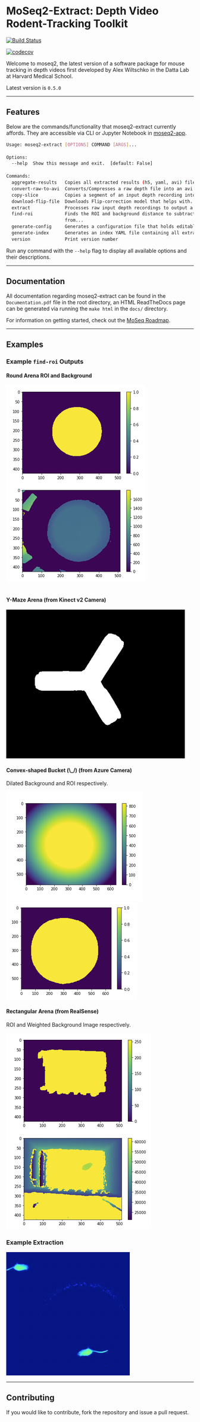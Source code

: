# MoSeq2-Extract: Depth Video Rodent-Tracking Toolkit
 
[![Build Status](https://travis-ci.com/dattalab/moseq2-extract.svg?token=gvoikVySDHEmvHT7Dbed&branch=test-suite)](https://travis-ci.com/dattalab/moseq2-extract)
  
[![codecov](https://codecov.io/gh/dattalab/moseq2-extract/branch/test-suite/graph/badge.svg?token=ICPjpMMwYZ)](https://codecov.io/gh/dattalab/moseq2-extract)

Welcome to moseq2, the latest version of a software package for mouse tracking in depth videos first developed by Alex Wiltschko in the Datta Lab at Harvard Medical School.

Latest version is `0.5.0`

***

## Features
Below are the commands/functionality that moseq2-extract currently affords. 
They are accessible via CLI or Jupyter Notebook in [moseq2-app](https://github.com/dattalab/moseq2-app/tree/release).
```bash
Usage: moseq2-extract [OPTIONS] COMMAND [ARGS]...

Options:
  --help  Show this message and exit.  [default: False]

Commands:
  aggregate-results   Copies all extracted results (h5, yaml, avi) files...
  convert-raw-to-avi  Converts/Compresses a raw depth file into an avi file...
  copy-slice          Copies a segment of an input depth recording into a...
  download-flip-file  Downloads Flip-correction model that helps with...
  extract             Processes raw input depth recordings to output a...
  find-roi            Finds the ROI and background distance to subtract
                      from...
  generate-config     Generates a configuration file that holds editable...
  generate-index      Generates an index YAML file containing all extracted...
  version             Print version number
```

Run any command with the `--help` flag to display all available options and their descriptions.

***

## Documentation

All documentation regarding moseq2-extract can be found in the `Documentation.pdf` file in the root directory,
an HTML ReadTheDocs page can be generated via running the `make html` in the `docs/` directory.

For information on getting started, check out the [MoSeq Roadmap](https://github.com/dattalab/moseq2-docs/wiki).
***

## Examples

### Example `find-roi` Outputs

#### Round Arena ROI and Background

![alt text](media/plt_example.png)<br><br>

#### Y-Maze Arena (from Kinect v2 Camera)

![alt text ](media/found_arena.png)

#### Convex-shaped Bucket (\\_/) (from Azure Camera)
Dilated Background and ROI respectively.

![alt text](media/bg_roi_dilated.png)
![alt text](media/roi_dilated.png)

#### Rectangular Arena (from RealSense)
ROI and Weighted Background Image respectively.

![alt text](media/rs_roi_example.png)

### Example Extraction

![alt text](media/good_recording.gif)

***

## Contributing

If you would like to contribute, fork the repository and issue a pull request.  
